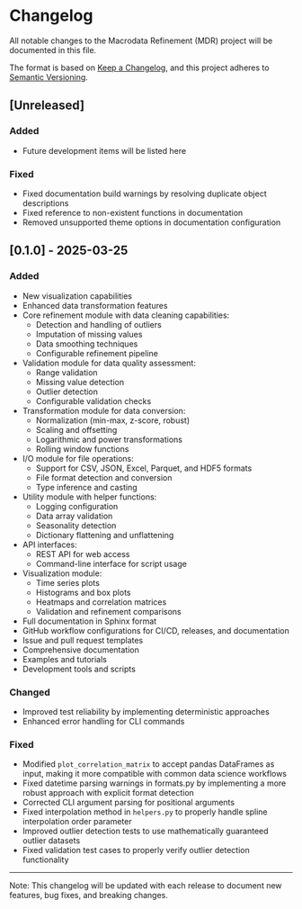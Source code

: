 # Changelog

All notable changes to the Macrodata Refinement (MDR) project will be documented in this file.

The format is based on [Keep a Changelog](https://keepachangelog.com/en/1.0.0/),
and this project adheres to [Semantic Versioning](https://semver.org/spec/v2.0.0.html).

## [Unreleased]

### Added
- Future development items will be listed here

### Fixed
- Fixed documentation build warnings by resolving duplicate object descriptions
- Fixed reference to non-existent functions in documentation
- Removed unsupported theme options in documentation configuration

## [0.1.0] - 2025-03-25

### Added
- New visualization capabilities
- Enhanced data transformation features
- Core refinement module with data cleaning capabilities:
  - Detection and handling of outliers
  - Imputation of missing values
  - Data smoothing techniques
  - Configurable refinement pipeline
- Validation module for data quality assessment:
  - Range validation
  - Missing value detection
  - Outlier detection
  - Configurable validation checks
- Transformation module for data conversion:
  - Normalization (min-max, z-score, robust)
  - Scaling and offsetting
  - Logarithmic and power transformations
  - Rolling window functions
- I/O module for file operations:
  - Support for CSV, JSON, Excel, Parquet, and HDF5 formats
  - File format detection and conversion
  - Type inference and casting
- Utility module with helper functions:
  - Logging configuration
  - Data array validation
  - Seasonality detection
  - Dictionary flattening and unflattening
- API interfaces:
  - REST API for web access
  - Command-line interface for script usage
- Visualization module:
  - Time series plots
  - Histograms and box plots
  - Heatmaps and correlation matrices
  - Validation and refinement comparisons
- Full documentation in Sphinx format
- GitHub workflow configurations for CI/CD, releases, and documentation
- Issue and pull request templates
- Comprehensive documentation
- Examples and tutorials
- Development tools and scripts

### Changed
- Improved test reliability by implementing deterministic approaches
- Enhanced error handling for CLI commands

### Fixed
- Modified `plot_correlation_matrix` to accept pandas DataFrames as input, making it more compatible with common data science workflows
- Fixed datetime parsing warnings in formats.py by implementing a more robust approach with explicit format detection
- Corrected CLI argument parsing for positional arguments
- Fixed interpolation method in `helpers.py` to properly handle spline interpolation order parameter
- Improved outlier detection tests to use mathematically guaranteed outlier datasets
- Fixed validation test cases to properly verify outlier detection functionality

---

Note: This changelog will be updated with each release to document new features, bug fixes, and breaking changes.